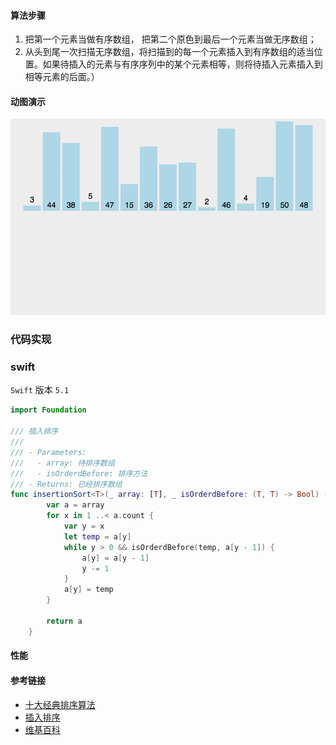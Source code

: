 



#### 算法步骤

1. 把第一个元素当做有序数组， 把第二个原色到最后一个元素当做无序数组；
2. 从头到尾一次扫描无序数组，将扫描到的每一个元素插入到有序数组的适当位置。如果待插入的元素与有序序列中的某个元素相等，则将待插入元素插入到相等元素的后面。）



#### 动图演示

![insertionSort](./image/sort/insertionSort.gif)



### 代码实现



### swift

`Swift`  版本 `5.1` 

```swift
import Foundation

/// 插入排序
///
/// - Parameters:
///   - array: 待排序数组
///   - isOrderdBefore: 排序方法
/// - Returns: 已经排序数组
func insertionSort<T>(_ array: [T], _ isOrderdBefore: (T, T) -> Bool) -> [T] {
        var a = array
        for x in 1 ..< a.count {
            var y = x
            let temp = a[y]
            while y > 0 && isOrderdBefore(temp, a[y - 1]) {
                a[y] = a[y - 1]
                y -= 1
            }
            a[y] = temp
        }
        
        return a
    }
```



#### 性能



#### 参考链接

- [十大经典排序算法](https://github.com/hustcc/JS-Sorting-Algorithm/blob/master/3.insertionSort.md)
- [插入排序](https://aquarchitect.github.io/swift-algorithm-club/Insertion%20Sort/)
- [维基百科](https://en.wikipedia.org/wiki/Insertion_sort)